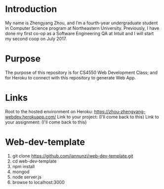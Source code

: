 # Introduction
My name is Zhengyang Zhou, and I’m a fourth-year undergraduate student in
Computer Science program at Northeastern University. Previously, I have done
my first co-op as a Software Engineering QA at Intuit and I will start my
second coop on July 2017.

# Purpose
The purpose of this repository is for CS4550 Web Development Class; and for
Heroku to connect with this repository to generate Web App.

# Links
Root to the hosted environment on Heroku: https://zhou-zhengyang-webdev.herokuapp.com/
Link to your project: (I'll come back to this)
Link to your assignment: (I'll come back to this)


# Web-dev-template
1. git clone https://github.com/jannunzi/web-dev-template.git
1. cd web-dev-template
1. npm install
1. mongod
1. node server.js
1. browse to localhost:3000
